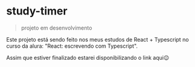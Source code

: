 # study-timer
> projeto em desenvolvimento

Este projeto está sendo feito nos meus estudos de React + Typescript no curso da alura: "React: escrevendo com Typescript".

Assim que estiver finalizado estarei disponibilizando o link aqui😉
